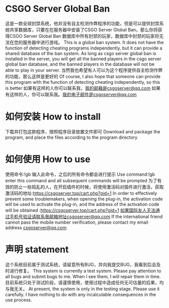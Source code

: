 # CSGO Server Global Ban
这是一款全球封禁系统，他并没有自主检测作弊程序的功能，但是可以提供封禁系统共享数据库，只要在在服务器中安装了CSGO Server Global Ban，那么你将获得CSGO Server Global Ban 数据库中所有封禁的玩家，数据库中封禁的玩家将无法在您的服务器中进行游戏。
This is a global ban system. It does not have the function of detecting cheating programs independently, but it can provide a shared database of the ban system. As long as csgo server global ban is installed in the server, you will get all the banned players in the csgo server global ban database, and the banned players in the database will not be able to play in your server.
当然我也希望有人可以为这个程序提供自主检测作弊的功能，那么这样是更好的
Of course, I also hope that someone can provide this program with the function of detecting cheating independently, so this is better
如果有这样的人你可以联系我，我的邮箱是csgoserver@qq.com
如果有这样的人，你可以联系我。我的电子邮件是csgoserver@qq.com
# 如何安装 How to install
下载并打包这款程序，按照程序目录放置文件即可
Download and package the program, and place the files according to the program directory
# 如何使用 How to use
使用命令:!gb 输入此命令，之后的所有命令都会进行提示
Use command:!gb enter this command and all subsequent commands will be prompted
为了有效的防止一些捣乱的人，在开启插件的时候，将使用激活码对插件进行激活，获取激活码的地址:https://csgoserver.top/cart.php?gid=1
In order to effectively prevent some troublemakers, when opening the plug-in, the activation code will be used to activate the plug-in, and the address of the activation code will be obtained :https://csgoserver.top/cart.php?gid=1
如果国际友人无法通过手机号验证请联系我邮箱地址csgoserver@qq.com
If the international friend cannot pass the mobile number verification, please contact my email address csgoserver@qq.com
# 声明 statement
这个系统目前属于测试系统，请留意所有BUG，并向我提交BUG，我看到后会及时进行修复。
This system is currently a test system. Please pay attention to all bugs and submit bugs to me. When I see them, I will repair them in time.
目前系统只处于测试阶段，请谨慎使用，使用过程中造成任何无可估量的后果，均与我无关。
At present, the system is only in the testing stage. Please use it carefully. I have nothing to do with any incalculable consequences in the use process.
